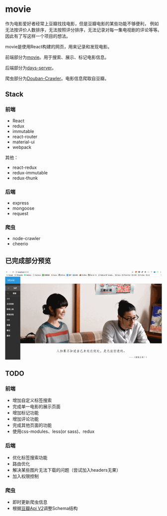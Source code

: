 movie
================
作为电影爱好者经常上豆瓣找找电影，但是豆瓣电影的某些功能不够便利， 例如无法按评价人数排序，无法按照评分排序，无法记录对每一集电视剧的评论等等。因此有了写这样一个项目的想法。

movie是使用React构建的网页，用来记录和发现电影。

前端部分为[movie](http://github.com/getdaydream/moive/)。用于搜索、展示、标记电影信息。

后端部分为[days-server](http://github.com/getdaydream/days-server)。

爬虫部分为[Douban-Crawler](https://github.com/getdaydream/Douban-Crawler)。电影信息爬取自豆瓣。

## **Stack**
### 前端
* React
* redux
* immutable
* react-router
* material-ui
* webpack 

其他：
* react-redux
* redux-immutable
* redux-thunk

### 后端
* express
* mongoose
* request

### 爬虫
* node-crawler
* cheerio

## 已完成部分预览
![预览](src/img/movie.gif)  

## TODO
### 前端
* 增加自定义标签搜索
* 完成单一电影的展示页面
* 增加标记功能  
* 增加评论功能
* 完成其他页面的功能
* 使用css-modules、less(or sass)、redux

### 后端
* 优化标签搜索功能
* 路由优化
* 解决某些图片无法下载的问题（尝试加入headers无果）
* 加入权限控制

### 爬虫
* 即时更新爬虫信息
* 根据[豆瓣Api V2](https://developers.douban.com/wiki/?title=movie_v2)调整Schema结构

